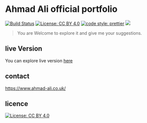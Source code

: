 # Ahmad Ali official portfolio

  [![Build Status](https://travis-ci.org/aa947/portfolio.svg?branch=master)](https://travis-ci.org/aa947/portfolio)   [![License: CC BY 4.0](https://img.shields.io/badge/License-CC%20BY%204.0-lightgrey.svg)](https://creativecommons.org/licenses/by/4.0/) [![code style: prettier](https://img.shields.io/badge/code_style-prettier-ff69b4.svg?style=flat-square)](https://github.com/prettier/prettier) ![](https://david-dm.org/aa947/portfolio.svg)


> You are Welcome to explore it and give me your suggestions. 

## live Version
You can explore live version [here](http://ahmad-ali.co.uk) 



## contact
 https://www.ahmad-ali.co.uk/
 
 ## licence 
 [![License: CC BY 4.0](https://licensebuttons.net/l/by/4.0/80x15.png)](https://creativecommons.org/licenses/by/4.0/)
